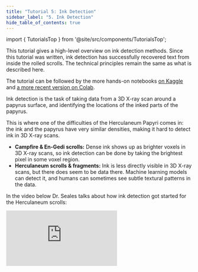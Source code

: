 ```yaml
---
title: "Tutorial 5: Ink Detection"
sidebar_label: "5. Ink Detection"
hide_table_of_contents: true
---
```


<head>
  <html data-theme="dark" />

  <meta
    name="description"
    content="A $1,000,000+ machine learning and computer vision competition"
  />

  <meta property="og:type" content="website" />
  <meta property="og:url" content="https://scrollprize.org" />
  <meta property="og:title" content="Vesuvius Challenge" />
  <meta
    property="og:description"
    content="A $1,000,000+ machine learning and computer vision competition"
  />
  <meta
    property="og:image"
    content="https://scrollprize.org/img/social/opengraph.jpg"
  />

  <meta property="twitter:card" content="summary_large_image" />
  <meta property="twitter:url" content="https://scrollprize.org" />
  <meta property="twitter:title" content="Vesuvius Challenge" />
  <meta
    property="twitter:description"
    content="A $1,000,000+ machine learning and computer vision competition"
  />
  <meta
    property="twitter:image"
    content="https://scrollprize.org/img/social/opengraph.jpg"
  />
</head>

import { TutorialsTop } from '@site/src/components/TutorialsTop';

<TutorialsTop highlightId={5} />

This tutorial gives a high-level overview on ink detection methods.
Since this tutorial was written, ink detection has successfully recovered text from inside the rolled scrolls.
The technical principles remain the same as what is described here.

The tutorial can be followed by the more hands-on notebooks [on Kaggle](https://www.kaggle.com/code/jpposma/vesuvius-challenge-ink-detection-tutorial) and [a more recent version on Colab](https://colab.research.google.com/github/ScrollPrize/vesuvius/blob/main/notebooks/example2_ink_detection.ipynb).

Ink detection is the task of taking data from a 3D X-ray scan around a papyrus surface, and identifying the locations of the inked parts of the papyrus.

This is where one of the difficulties of the Herculaneum Papyri comes in: the ink and the papyrus have very similar densities, making it hard to detect ink in 3D X-ray scans.

* **Campfire & En-Gedi scrolls:** Dense ink shows up as brighter voxels in 3D X-ray scans, so ink detection can be done by taking the brightest pixel in some voxel region.
* **Herculaneum scrolls & fragments:** Ink is less directly visible in 3D X-ray scans, but there does seem to be data there. Machine learning models can detect it, and humans can sometimes see subtle textural patterns in the data.

In the video below Dr. Seales talks about how ink detection got started for the Herculaneum scrolls:

<iframe className="w-[100%] aspect-video mb-4" src="https://www.youtube.com/embed/g-7-Xg75CCI?start=5930" title="YouTube video player" frameBorder="0" allow="accelerometer; autoplay; clipboard-write; encrypted-media; gyroscope; picture-in-picture; web-share" allowFullScreen/>

Not only can machine learning models detect the ink, on occasion we can see the ink directly in the 3D X-ray volumes. Here are some examples, with slices from the 3D surface volumes on the left, and infrared photos showing ink on the right (from the [data paper](https://arxiv.org/abs/2304.02084)):

<figure className="">
  <img src="/img/tutorials/ink2-alpha.webp" />
</figure>

<figure className="">
  <img src="/img/tutorials/ink1-alpha.webp" />

  <figcaption className="mt-0">Ink visible in 3D surface volumes (left: 3D volume slice; right: infrared photo), found by Stephen Parsons</figcaption>
</figure>

You have to look closely, but the shapes are visible!

Discoveries from the community have found widespread examples of visible ink like this inside the intact scrolls. In particular the [“crackle pattern”](https://caseyhandmer.wordpress.com/2023/08/05/reading-ancient-scrolls/) discovered by Casey Handmer has proven useful, and inspired a number of labeling approaches that successfully produce models capable of detecting ink in the scrolls.

For the purposes of the tutorial, we will use the fragment datasets, which contain ground truth ink labels made using infrared photography of the exposed writing on the surface.

At a high level, training on a fragment works like this:

<figure className="">
  <img src="/img/tutorials/ml-overview-alpha.webp" />
</figure>

From a fragment (a) we obtain a 3D volume (b), from which we segment a mesh (c), around which we sample a surface volume (d). We also take an infrared photo (e) of the fragment, which we align (f) with the surface volume, and then manually turn into a binary label image (g).

We train this model by picking a pixel in the binary label image, and sampling a subvolume around the same coordinates from the surface volume. We then backpropagate the known label data to update the model weights:

<figure>
  <video autoPlay playsInline loop muted className="w-[100%] " poster="/img/tutorials/ink-training-anim3-dark.webp">
    <source src="/img/tutorials/ink-training-anim3-dark.webm" type="video/webm"/>
    <source src="/img/tutorials/ink-training-anim3-dark.webm" type="video/mp4"/>
  </video>
</figure>

We can then use the model to predict what a label image would have looked like, from different input data than you have trained on.

<figure>
  <video autoPlay playsInline loop muted className="w-[100%]" poster="/img/tutorials/ink-detection-anim3-dark.webp">
    <source src="/img/tutorials/ink-detection-anim3-dark.webm" type="video/webm"/>
    <source src="/img/tutorials/ink-detection-anim3-dark.webm" type="video/mp4"/>
  </video>
</figure>

Of course, in reality the label image on the right doesn’t come out perfectly. Stephen Parsons’ [ink-id](https://github.com/educelab/ink-id/) program is one example of an ML-based approach. It produces outputs like this (showing different training epochs in k-fold training/prediction):

<figure>
  <video autoPlay playsInline loop muted className="w-[100%] max-w-[238px]" poster="/img/landing/fragment-training2.webp">
    <source src="/img/landing/fragment-training2.webm" type="video/webm"/>
    <source src="/img/landing/fragment-training2.webm" type="video/mp4"/>
  </video>
  <figcaption className="mt-0">A model learning to detect ink on a fragment, showing different training epochs</figcaption>
</figure>

When running ink-id on all the public fragments, the results look like this (prediction left, infrared right):

<figure className="">
  <table className="w-[100%] max-w-[400px]">
    <tr><td className="w-50%"><img className="w-[100%]" src="/img/tutorials/f1_composite.webp" /></td><td className="w-50%"><img className="w-[100%]" src="/img/tutorials/f1_ir.webp" /></td></tr>
    <tr><td className="w-50%"><img className="w-[100%]" src="/img/tutorials/f2_composite.webp" /></td><td className="w-50%"><img className="w-[100%]" src="/img/tutorials/f2_ir.webp" /></td></tr>
    <tr><td className="w-50%"><img className="w-[100%]" src="/img/tutorials/f3_composite.webp" /></td><td className="w-50%"><img className="w-[100%]" src="/img/tutorials/f3_ir.webp" /></td></tr>
  </table>
  <figcaption className="mt-0">Predicted label images from ink-id (left); infrared photos (right)</figcaption>
</figure>

As you can see, some letters can be clearly seen, others not at all, and a lot of letters are somewhere in between. All fragments also have “hidden layers”: pieces of papyrus that are fused to the backs of the fragments. Running the machine model on those reveals some previously unseen letters:

<div className="flex flex-wrap items-end max-w-[500px] mb-4">
  <figure className="w-[33%]">
    <img src="/img/tutorials/f1_hidden_composite.webp"/>
  </figure>
  <figure className="w-[33%]">
    <img src="/img/tutorials/f2_hidden_composite.webp"/>
  </figure>
  <figure className="w-[33%]">
    <img src="/img/tutorials/f4_hidden_composite_partially_redacted.webp"/>
  </figure>
  <figcaption className="mt-0">“Hidden layers” of papyrus, partially revealed by machine learning.</figcaption>
</div>

The [Ink Detection Progress Prize on Kaggle](https://www.kaggle.com/competitions/vesuvius-challenge-ink-detection/) was all about creating the best possible machine learning model for detecting ink within the fragments. Since then newer models have successfully uncovered ink in full scrolls (the [First Letters Prize](firstletters), and then the [2023 Grand Prize](grandprize)).

So how can a machine learning model detect ink? In the electron microscope images below (from the paper [From invisibility to readability: Recovering the ink of Herculaneum](https://journals.plos.org/plosone/article/file?id=10.1371/journal.pone.0215775&type=printable)), you can clearly see the difference between the inked and non-inked regions. We suspect that machine learning models are able to learn some of these features from the 3D X-ray scans.

<figure>
  <a href="/img/tutorials/sem.webp" target="_blank"><img src="/img/tutorials/sem-alpha.webp"  className="w-[100%]"/></a>
  <figcaption className="mt-0">Electron microscope pictures from the top (A and B) and the side (C) <a href="https://journals.plos.org/plosone/article?id=10.1371/journal.pone.0215775">(source)</a></figcaption>
</figure>

<div>The main challenges for ink detection are:</div>

* Model performance, getting more letters to be legible.
* Applying these models to the full scrolls.
* Reverse engineering the models to better understand the kind of patterns they are using to detect ink.
* Creating more ground truth data (e.g. “campfire scrolls” or synthetic data).

Now let’s create a model! This part of the tutorial is over [on Kaggle as a notebook](https://www.kaggle.com/code/jpposma/vesuvius-challenge-ink-detection-tutorial).

To run more advanced models on the [scroll segments](data_segments), check out the winning code from the [First Letters Prize](firstletters) and the [2023 Grand Prize](grandprize).
